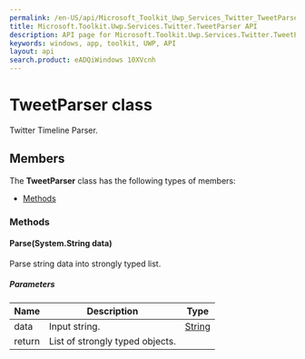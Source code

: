```yaml
---
permalink: /en-US/api/Microsoft_Toolkit_Uwp_Services_Twitter_TweetParser.htm
title: Microsoft.Toolkit.Uwp.Services.Twitter.TweetParser API 
description: API page for Microsoft.Toolkit.Uwp.Services.Twitter.TweetParser
keywords: windows, app, toolkit, UWP, API
layout: api
search.product: eADQiWindows 10XVcnh
---
```



# TweetParser class

Twitter Timeline Parser.

## Members

The **TweetParser** class has the following types of members:

* [Methods](#Methods)

### Methods

#### Parse(System.String data)

Parse string data into strongly typed list.

##### Parameters



| Name | Description | Type || --- | --- | --- || data | Input string. | [String](https://msdn.microsoft.com/library/windows/apps/System.String) || return |List of strongly typed objects. |

